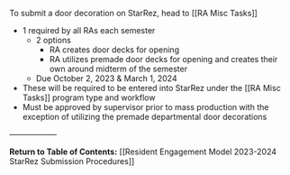 To submit a door decoration on StarRez, head to [[RA Misc Tasks]]

- 1 required by all RAs each semester
	- 2 options
		- RA creates door decks for opening
		- RA utilizes premade door decks for opening and creates their own around midterm of the semester
	- Due October 2, 2023 & March 1, 2024
- These will be required to be entered into StarRez under the [[RA Misc Tasks]] program type and workflow
- Must be approved by supervisor prior to mass production with the exception of utilizing the premade departmental door decorations

——————

**Return to Table of Contents:**
[[Resident Engagement Model 2023-2024 StarRez Submission Procedures]]